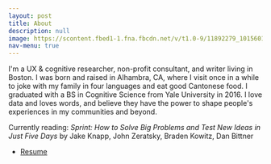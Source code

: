 ```yaml
---
layout: post
title: About
description: null
image: https://scontent.fbed1-1.fna.fbcdn.net/v/t1.0-9/11892279_10156014607570574_6184100359381100373_n.jpg?oh=a9926cb0e8b9a027fd8ef957d86d1dbb&oe=5AF665D9
nav-menu: true
---
```

I'm a UX & cognitive researcher, non-profit consultant, and writer living in Boston. I was born and raised in Alhambra, CA, where I visit once in a while to joke with my family in four languages and eat good Cantonese food. I graduated with a BS in Cognitive Science from Yale University in 2016. I love data and loves words, and believe they have the power to shape people's experiences in my communities and beyond. 

Currently reading: <i>Sprint: How to Solve Big Problems and Test New Ideas in Just Five Days</i> by Jake Knapp, John Zeratsky, Braden Kowitz, Dan Bittner

<ul class="actions">
<li><a href="https://drive.google.com/file/d/0B-XA0IN93ZilOTlMdWxETjBLNDkxdDVUdy1mWEtvb0tRWV9R/view?usp=sharing" class="button">Resume</a></li>
</ul>